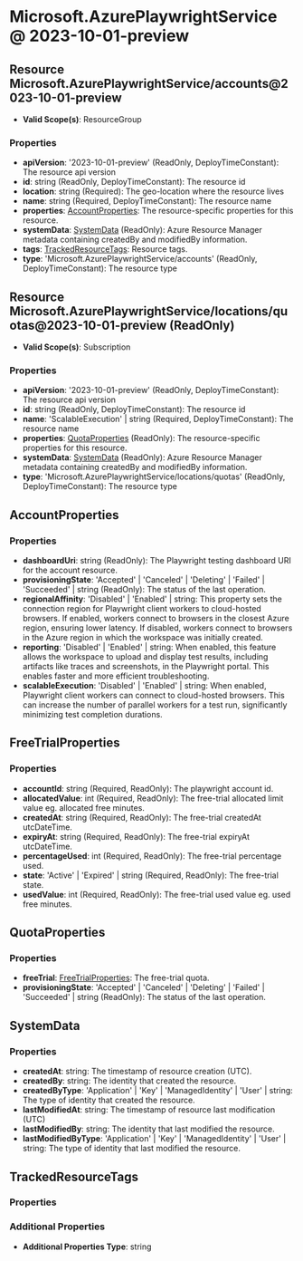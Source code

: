 # Microsoft.AzurePlaywrightService @ 2023-10-01-preview

## Resource Microsoft.AzurePlaywrightService/accounts@2023-10-01-preview
* **Valid Scope(s)**: ResourceGroup
### Properties
* **apiVersion**: '2023-10-01-preview' (ReadOnly, DeployTimeConstant): The resource api version
* **id**: string (ReadOnly, DeployTimeConstant): The resource id
* **location**: string (Required): The geo-location where the resource lives
* **name**: string (Required, DeployTimeConstant): The resource name
* **properties**: [AccountProperties](#accountproperties): The resource-specific properties for this resource.
* **systemData**: [SystemData](#systemdata) (ReadOnly): Azure Resource Manager metadata containing createdBy and modifiedBy information.
* **tags**: [TrackedResourceTags](#trackedresourcetags): Resource tags.
* **type**: 'Microsoft.AzurePlaywrightService/accounts' (ReadOnly, DeployTimeConstant): The resource type

## Resource Microsoft.AzurePlaywrightService/locations/quotas@2023-10-01-preview (ReadOnly)
* **Valid Scope(s)**: Subscription
### Properties
* **apiVersion**: '2023-10-01-preview' (ReadOnly, DeployTimeConstant): The resource api version
* **id**: string (ReadOnly, DeployTimeConstant): The resource id
* **name**: 'ScalableExecution' | string (Required, DeployTimeConstant): The resource name
* **properties**: [QuotaProperties](#quotaproperties) (ReadOnly): The resource-specific properties for this resource.
* **systemData**: [SystemData](#systemdata) (ReadOnly): Azure Resource Manager metadata containing createdBy and modifiedBy information.
* **type**: 'Microsoft.AzurePlaywrightService/locations/quotas' (ReadOnly, DeployTimeConstant): The resource type

## AccountProperties
### Properties
* **dashboardUri**: string (ReadOnly): The Playwright testing dashboard URI for the account resource.
* **provisioningState**: 'Accepted' | 'Canceled' | 'Deleting' | 'Failed' | 'Succeeded' | string (ReadOnly): The status of the last operation.
* **regionalAffinity**: 'Disabled' | 'Enabled' | string: This property sets the connection region for Playwright client workers to cloud-hosted browsers. If enabled, workers connect to browsers in the closest Azure region, ensuring lower latency. If disabled, workers connect to browsers in the Azure region in which the workspace was initially created.
* **reporting**: 'Disabled' | 'Enabled' | string: When enabled, this feature allows the workspace to upload and display test results, including artifacts like traces and screenshots, in the Playwright portal. This enables faster and more efficient troubleshooting.
* **scalableExecution**: 'Disabled' | 'Enabled' | string: When enabled, Playwright client workers can connect to cloud-hosted browsers. This can increase the number of parallel workers for a test run, significantly minimizing test completion durations.

## FreeTrialProperties
### Properties
* **accountId**: string (Required, ReadOnly): The playwright account id.
* **allocatedValue**: int (Required, ReadOnly): The free-trial allocated limit value eg. allocated free minutes.
* **createdAt**: string (Required, ReadOnly): The free-trial createdAt utcDateTime.
* **expiryAt**: string (Required, ReadOnly): The free-trial expiryAt utcDateTime.
* **percentageUsed**: int (Required, ReadOnly): The free-trial percentage used.
* **state**: 'Active' | 'Expired' | string (Required, ReadOnly): The free-trial state.
* **usedValue**: int (Required, ReadOnly): The free-trial used value eg. used free minutes.

## QuotaProperties
### Properties
* **freeTrial**: [FreeTrialProperties](#freetrialproperties): The free-trial quota.
* **provisioningState**: 'Accepted' | 'Canceled' | 'Deleting' | 'Failed' | 'Succeeded' | string (ReadOnly): The status of the last operation.

## SystemData
### Properties
* **createdAt**: string: The timestamp of resource creation (UTC).
* **createdBy**: string: The identity that created the resource.
* **createdByType**: 'Application' | 'Key' | 'ManagedIdentity' | 'User' | string: The type of identity that created the resource.
* **lastModifiedAt**: string: The timestamp of resource last modification (UTC)
* **lastModifiedBy**: string: The identity that last modified the resource.
* **lastModifiedByType**: 'Application' | 'Key' | 'ManagedIdentity' | 'User' | string: The type of identity that last modified the resource.

## TrackedResourceTags
### Properties
### Additional Properties
* **Additional Properties Type**: string

